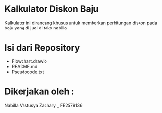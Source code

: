 # Kalkulator Diskon Baju 

Kalkulator ini dirancang khusus untuk memberkan perhitungan diskon pada baju yang di jual di toko nabilla

# Isi dari Repository 
- Flowchart.drawio
- README.md
- Pseudocode.txt


# Dikerjakan oleh :
Nabilla Vastusya Zachary _ FE2579136